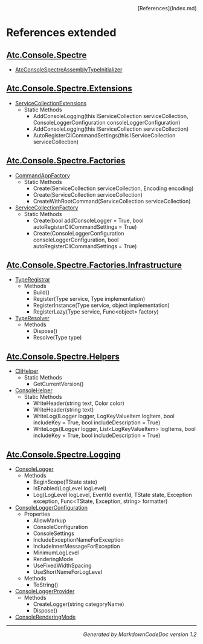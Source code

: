 <div style='text-align: right'>
[References](Index.md)
</div>

# References extended

## [Atc.Console.Spectre](Atc.Console.Spectre.md)

- [AtcConsoleSpectreAssemblyTypeInitializer](Atc.Console.Spectre.md#atcconsolespectreassemblytypeinitializer)

## [Atc.Console.Spectre.Extensions](Atc.Console.Spectre.Extensions.md)

- [ServiceCollectionExtensions](Atc.Console.Spectre.Extensions.md#servicecollectionextensions)
  -  Static Methods
     - AddConsoleLogging(this IServiceCollection serviceCollection, ConsoleLoggerConfiguration consoleLoggerConfiguration)
     - AddConsoleLogging(this IServiceCollection serviceCollection)
     - AutoRegisterCliCommandSettings(this IServiceCollection serviceCollection)

## [Atc.Console.Spectre.Factories](Atc.Console.Spectre.Factories.md)

- [CommandAppFactory](Atc.Console.Spectre.Factories.md#commandappfactory)
  -  Static Methods
     - Create(ServiceCollection serviceCollection, Encoding encoding)
     - Create(ServiceCollection serviceCollection)
     - CreateWithRootCommand(ServiceCollection serviceCollection)
- [ServiceCollectionFactory](Atc.Console.Spectre.Factories.md#servicecollectionfactory)
  -  Static Methods
     - Create(bool addConsoleLogger = True, bool autoRegisterCliCommandSettings = True)
     - Create(ConsoleLoggerConfiguration consoleLoggerConfiguration, bool autoRegisterCliCommandSettings = True)

## [Atc.Console.Spectre.Factories.Infrastructure](Atc.Console.Spectre.Factories.Infrastructure.md)

- [TypeRegistrar](Atc.Console.Spectre.Factories.Infrastructure.md#typeregistrar)
  -  Methods
     - Build()
     - Register(Type service, Type implementation)
     - RegisterInstance(Type service, object implementation)
     - RegisterLazy(Type service, Func&lt;object&gt; factory)
- [TypeResolver](Atc.Console.Spectre.Factories.Infrastructure.md#typeresolver)
  -  Methods
     - Dispose()
     - Resolve(Type type)

## [Atc.Console.Spectre.Helpers](Atc.Console.Spectre.Helpers.md)

- [CliHelper](Atc.Console.Spectre.Helpers.md#clihelper)
  -  Static Methods
     - GetCurrentVersion()
- [ConsoleHelper](Atc.Console.Spectre.Helpers.md#consolehelper)
  -  Static Methods
     - WriteHeader(string text, Color color)
     - WriteHeader(string text)
     - WriteLog(ILogger logger, LogKeyValueItem logItem, bool includeKey = True, bool includeDescription = True)
     - WriteLogs(ILogger logger, List&lt;LogKeyValueItem&gt; logItems, bool includeKey = True, bool includeDescription = True)

## [Atc.Console.Spectre.Logging](Atc.Console.Spectre.Logging.md)

- [ConsoleLogger](Atc.Console.Spectre.Logging.md#consolelogger)
  -  Methods
     - BeginScope(TState state)
     - IsEnabled(LogLevel logLevel)
     - Log(LogLevel logLevel, EventId eventId, TState state, Exception exception, Func&lt;TState, Exception, string&gt; formatter)
- [ConsoleLoggerConfiguration](Atc.Console.Spectre.Logging.md#consoleloggerconfiguration)
  -  Properties
     - AllowMarkup
     - ConsoleConfiguration
     - ConsoleSettings
     - IncludeExceptionNameForException
     - IncludeInnerMessageForException
     - MinimumLogLevel
     - RenderingMode
     - UseFixedWidthSpacing
     - UseShortNameForLogLevel
  -  Methods
     - ToString()
- [ConsoleLoggerProvider](Atc.Console.Spectre.Logging.md#consoleloggerprovider)
  -  Methods
     - CreateLogger(string categoryName)
     - Dispose()
- [ConsoleRenderingMode](Atc.Console.Spectre.Logging.md#consolerenderingmode)

<hr /><div style='text-align: right'><i>Generated by MarkdownCodeDoc version 1.2</i></div>
